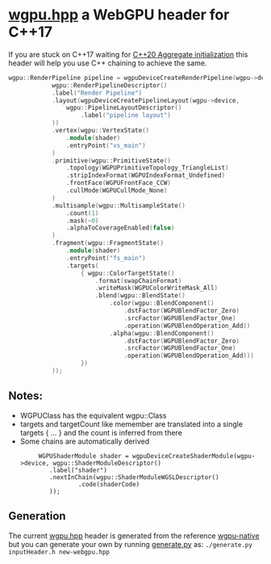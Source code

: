 # [wgpu.hpp](wgpu.hpp) a WebGPU header for C++17

If you are stuck on C++17 waiting for [C++20 Aggregate initialization](https://en.cppreference.com/w/cpp/language/aggregate_initialization) this header will help you use C++ chaining to achieve the same.


```cpp
wgpu::RenderPipeline pipeline = wgpuDeviceCreateRenderPipeline(wgpu->device,
            wgpu::RenderPipelineDescriptor()
            .label("Render Pipeline")
            .layout(wgpuDeviceCreatePipelineLayout(wgpu->device,
                wgpu::PipelineLayoutDescriptor()
                    .label("pipeline layout")
            ))
            .vertex(wgpu::VertexState()
                .module(shader)
                .entryPoint("vs_main")
            )
            .primitive(wgpu::PrimitiveState()
                .topology(WGPUPrimitiveTopology_TriangleList)
                .stripIndexFormat(WGPUIndexFormat_Undefined)
                .frontFace(WGPUFrontFace_CCW)
                .cullMode(WGPUCullMode_None)
            )
            .multisample(wgpu::MultisampleState()
                .count(1)
                .mask(~0)
                .alphaToCoverageEnabled(false)
            )
            .fragment(wgpu::FragmentState()
                .module(shader)
                .entryPoint("fs_main")
                .targets(
                    { wgpu::ColorTargetState()
                        .format(swapChainFormat)
                        .writeMask(WGPUColorWriteMask_All)
                        .blend(wgpu::BlendState()
                            .color(wgpu::BlendComponent()
                                .dstFactor(WGPUBlendFactor_Zero)
                                .srcFactor(WGPUBlendFactor_One)
                                .operation(WGPUBlendOperation_Add))
                            .alpha(wgpu::BlendComponent()
                                .dstFactor(WGPUBlendFactor_Zero)
                                .srcFactor(WGPUBlendFactor_One)
                                .operation(WGPUBlendOperation_Add)))
                    })
            ));
```

## Notes:
  * WGPUClass has the equivalent wgpu::Class
  * targets and targetCount like memember are translated into a single targets { ... } and the count is inferred from there
  * Some chains are automatically derived
      ``` 
           WGPUShaderModule shader = wgpuDeviceCreateShaderModule(wgpu->device, wgpu::ShaderModuleDescriptor()
              .label("shader")
              .nextInChain(wgpu::ShaderModuleWGSLDescriptor()
                      .code(shaderCode)
              )); 
      ```
      
## Generation
   The current [wgpu.hpp](wgpu.hpp) header is generated from the reference [wgpu-native](https://github.com/webgpu-native/webgpu-headers) but you can generate your own by running [generate.py](generate.py) as:
     ```./generate.py inputHeader.h new-webgpu.hpp```
